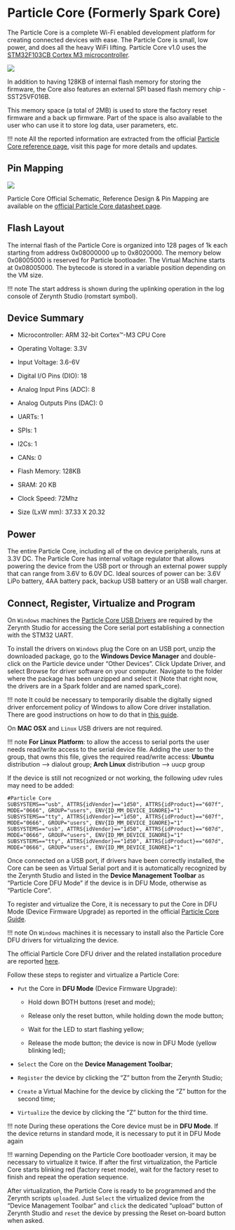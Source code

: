 # Particle Core (Formerly Spark Core)

The Particle Core is a complete Wi-Fi enabled development platform for creating connected devices with ease. The Particle Core is small, low power, and does all the heavy WiFi lifting.
Particle Core v1.0 uses the [STM32F103CB Cortex M3 microcontroller](http://www.st.com/content/ccc/resource/technical/document/datasheet/33/d4/6f/1d/df/0b/4c/6d/CD00161566.pdf/files/CD00161566.pdf/jcr:content/translations/en.CD00161566.pdf).

![](https://github.com/zerynth/docs/blob/test/docs/reference/boards/particle_core/docs/img/ParticleCore.jpg?raw=true)

In addition to having 128KB of internal flash memory for storing the firmware, the Core also features an external SPI based flash memory chip - SST25VF016B.

This memory space (a total of 2MB) is used to store the factory reset firmware and a back up firmware. Part of the space is also available to the user who can use it to store log data, user parameters, etc.

!!! note
	All the reported information are extracted from the official [Particle Core reference page](http://docs.particle.io/core/), visit this page for more details and updates.

## Pin Mapping

![](https://github.com/zerynth/docs/blob/test/docs/reference/boards/particle_core/docs/img/Particle_core_pin_io.png?raw=true)

Particle Core Official Schematic, Reference Design & Pin Mapping are available on the [official Particle Core datasheet page](https://docs.particle.io/datasheets/core-datasheet/).

## Flash Layout

The internal flash of the Particle Core is organized into 128 pages of 1k each starting from address 0x08000000 up to 0x8020000. The memory below 0x08005000 is reserved for Particle bootloader. The Virtual Machine starts at 0x08005000.
The bytecode is stored in a variable position depending on the VM size.

!!! note
	The start address is shown during the uplinking operation in the log console of Zerynth Studio (romstart symbol).

## Device Summary


* Microcontroller: ARM 32-bit Cortex™-M3 CPU Core


* Operating Voltage: 3.3V


* Input Voltage: 3.6-6V


* Digital I/O Pins (DIO): 18


* Analog Input Pins (ADC): 8


* Analog Outputs Pins (DAC): 0


* UARTs: 1


* SPIs: 1


* I2Cs: 1


* CANs: 0


* Flash Memory: 128KB


* SRAM: 20 KB


* Clock Speed: 72Mhz


* Size (LxW mm): 37.33 X 20.32

## Power

The entire Particle Core, including all of the on device peripherals, runs at 3.3V DC. The Particle Core has internal voltage regulator that allows powering the device from the USB port or through an external power supply that can range from 3.6V to 6.0V DC. Ideal sources of power can be: 3.6V LiPo battery, 4AA battery pack, backup USB battery or an USB wall charger.

## Connect, Register, Virtualize and Program

On ```Windows``` machines the [Particle Core USB Drivers](https://s3.amazonaws.com/spark-website/Spark.zip) are required by the Zerynth Studio for accessing the Core serial port establishing a connection with the STM32 UART.

To install the drivers on ```Windows``` plug the Core on an USB port, unzip the downloaded package, go to the **Windows Device Manager** and double-click on the Particle device under “Other Devices”. Click Update Driver, and select Browse for driver software on your computer. Navigate to the folder where the package has been unzipped and select it (Note that right now, the drivers are in a Spark folder and are named spark_core).

!!! note
	It could be necessary to temporarily disable the digitally signed driver enforcement policy of Windows to allow Core driver installation. There are good instructions on how to do that in [this guide](http://www.howtogeek.com/167723/how-to-disable-driver-signature-verification-on-64-bit-windows-8.1-so-that-you-can-install-unsigned-drivers/).

On **MAC OSX** and ```Linux``` USB drivers are not required.

!!! note
	**For Linux Platform**: to allow the access to serial ports the user needs read/write access to the serial device file. Adding the user to the group, that owns this file, gives the required read/write access: **Ubuntu** distribution –> dialout group; **Arch Linux** distribution –> uucp group

If the device is still not recognized or not working, the following udev rules may need to be added:

```
#Particle Core
SUBSYSTEMS=="usb", ATTRS{idVendor}=="1d50", ATTRS{idProduct}=="607f", MODE="0666", GROUP="users", ENV{ID_MM_DEVICE_IGNORE}="1"
SUBSYSTEMS=="tty", ATTRS{idVendor}=="1d50", ATTRS{idProduct}=="607f", MODE="0666", GROUP="users", ENV{ID_MM_DEVICE_IGNORE}="1"
SUBSYSTEMS=="usb", ATTRS{idVendor}=="1d50", ATTRS{idProduct}=="607d", MODE="0666", GROUP="users", ENV{ID_MM_DEVICE_IGNORE}="1"
SUBSYSTEMS=="tty", ATTRS{idVendor}=="1d50", ATTRS{idProduct}=="607d", MODE="0666", GROUP="users", ENV{ID_MM_DEVICE_IGNORE}="1"
```

Once connected on a USB port, if drivers have been correctly installed, the Core can be seen as Virtual Serial port and it is automatically recognized by the Zerynth Studio and listed in the **Device Management Toolbar** as “Particle Core DFU Mode” if the device is in DFU Mode, otherwise as “Particle Core”.

To register and virtualize the Core, it is necessary to put the Core in DFU Mode (Device Firmware Upgrade) as reported in the official [Particle Core Guide](http://docs.particle.io/core/modes/).

!!! note
	On ```Windows``` machines it is necessary to install also the Particle Core DFU drivers for virtualizing the device.

The official Particle Core DFU driver and the related installation procedure are reported [here](https://community.particle.io/t/tutorial-installing-dfu-driver-on-windows-24-feb-2015/3518).

Follow these steps to register and virtualize a Particle Core:


* ```Put``` the Core in **DFU Mode** (Device Firmware Upgrade):


    * Hold down BOTH buttons (reset and mode);


    * Release only the reset button, while holding down the mode button;


    * Wait for the LED to start flashing yellow;


    * Release the mode button; the device is now in DFU Mode (yellow blinking led);


* ```Select``` the Core on the **Device Management Toolbar**;


* ```Register``` the device by clicking the “Z” button from the Zerynth Studio;


* ```Create``` a Virtual Machine for the device by clicking the “Z” button for the second time;


* ```Virtualize``` the device by clicking the “Z” button for the third time.

!!! note
	During these operations the Core device must be in **DFU Mode**. If the device returns in standard mode, it is necessary to put it in DFU Mode again

!!! warning
	Depending on the Particle Core bootloader version, it may be necessary to virtualize it twice. If after the first virtualization, the Particle Core starts blinking red (factory reset mode), wait for the factory reset to finish and repeat the operation sequence.

After virtualization, the Particle Core is ready to be programmed and the  Zerynth scripts ```uploaded```. Just ```Select``` the virtualized device from the “Device Management Toolbar” and ```click``` the dedicated “upload” button of Zerynth Studio and ```reset``` the device by pressing the Reset on-board button when asked.
<!--stackedit_data:
eyJoaXN0b3J5IjpbLTg1MjY3NjI5MiwtMTMzMTIzNDE5NV19
-->